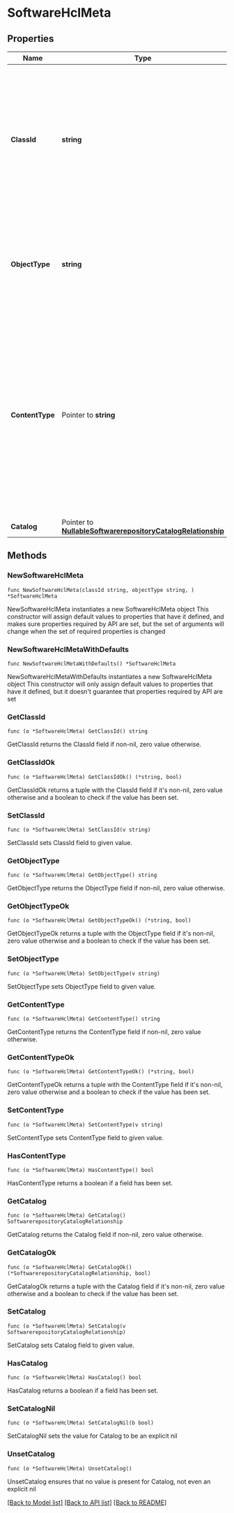 # SoftwareHclMeta

## Properties

Name | Type | Description | Notes
------------ | ------------- | ------------- | -------------
**ClassId** | **string** | The fully-qualified name of the instantiated, concrete type. This property is used as a discriminator to identify the type of the payload when marshaling and unmarshaling data. | [default to "software.HclMeta"]
**ObjectType** | **string** | The fully-qualified name of the instantiated, concrete type. The value should be the same as the &#39;ClassId&#39; property. | [default to "software.HclMeta"]
**ContentType** | Pointer to **string** | The type of content that the Json file holds (Incremental or full dump). * &#x60;Full&#x60; - Indicates that the JSON File does have full content for HCL metadata. * &#x60;Incremental&#x60; - Indicates that the JSON File does have only the diff of the Hcl meta to be uploaded. | [optional] [default to "Full"]
**Catalog** | Pointer to [**NullableSoftwarerepositoryCatalogRelationship**](SoftwarerepositoryCatalogRelationship.md) |  | [optional] 

## Methods

### NewSoftwareHclMeta

`func NewSoftwareHclMeta(classId string, objectType string, ) *SoftwareHclMeta`

NewSoftwareHclMeta instantiates a new SoftwareHclMeta object
This constructor will assign default values to properties that have it defined,
and makes sure properties required by API are set, but the set of arguments
will change when the set of required properties is changed

### NewSoftwareHclMetaWithDefaults

`func NewSoftwareHclMetaWithDefaults() *SoftwareHclMeta`

NewSoftwareHclMetaWithDefaults instantiates a new SoftwareHclMeta object
This constructor will only assign default values to properties that have it defined,
but it doesn't guarantee that properties required by API are set

### GetClassId

`func (o *SoftwareHclMeta) GetClassId() string`

GetClassId returns the ClassId field if non-nil, zero value otherwise.

### GetClassIdOk

`func (o *SoftwareHclMeta) GetClassIdOk() (*string, bool)`

GetClassIdOk returns a tuple with the ClassId field if it's non-nil, zero value otherwise
and a boolean to check if the value has been set.

### SetClassId

`func (o *SoftwareHclMeta) SetClassId(v string)`

SetClassId sets ClassId field to given value.


### GetObjectType

`func (o *SoftwareHclMeta) GetObjectType() string`

GetObjectType returns the ObjectType field if non-nil, zero value otherwise.

### GetObjectTypeOk

`func (o *SoftwareHclMeta) GetObjectTypeOk() (*string, bool)`

GetObjectTypeOk returns a tuple with the ObjectType field if it's non-nil, zero value otherwise
and a boolean to check if the value has been set.

### SetObjectType

`func (o *SoftwareHclMeta) SetObjectType(v string)`

SetObjectType sets ObjectType field to given value.


### GetContentType

`func (o *SoftwareHclMeta) GetContentType() string`

GetContentType returns the ContentType field if non-nil, zero value otherwise.

### GetContentTypeOk

`func (o *SoftwareHclMeta) GetContentTypeOk() (*string, bool)`

GetContentTypeOk returns a tuple with the ContentType field if it's non-nil, zero value otherwise
and a boolean to check if the value has been set.

### SetContentType

`func (o *SoftwareHclMeta) SetContentType(v string)`

SetContentType sets ContentType field to given value.

### HasContentType

`func (o *SoftwareHclMeta) HasContentType() bool`

HasContentType returns a boolean if a field has been set.

### GetCatalog

`func (o *SoftwareHclMeta) GetCatalog() SoftwarerepositoryCatalogRelationship`

GetCatalog returns the Catalog field if non-nil, zero value otherwise.

### GetCatalogOk

`func (o *SoftwareHclMeta) GetCatalogOk() (*SoftwarerepositoryCatalogRelationship, bool)`

GetCatalogOk returns a tuple with the Catalog field if it's non-nil, zero value otherwise
and a boolean to check if the value has been set.

### SetCatalog

`func (o *SoftwareHclMeta) SetCatalog(v SoftwarerepositoryCatalogRelationship)`

SetCatalog sets Catalog field to given value.

### HasCatalog

`func (o *SoftwareHclMeta) HasCatalog() bool`

HasCatalog returns a boolean if a field has been set.

### SetCatalogNil

`func (o *SoftwareHclMeta) SetCatalogNil(b bool)`

 SetCatalogNil sets the value for Catalog to be an explicit nil

### UnsetCatalog
`func (o *SoftwareHclMeta) UnsetCatalog()`

UnsetCatalog ensures that no value is present for Catalog, not even an explicit nil

[[Back to Model list]](../README.md#documentation-for-models) [[Back to API list]](../README.md#documentation-for-api-endpoints) [[Back to README]](../README.md)


